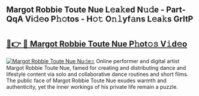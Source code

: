 ## Margot Robbie Toute Nue L𝚎a𝚔ed N𝚞𝚍e - Part-QqA Vi𝚍𝚎o P𝚑𝚘tos - H𝚘𝚝 O𝚗𝚕yf𝚊ns L𝚎a𝚔s GrItP

# <h2><a href="http://kf3zssc.oniu.top/?m=Margot+Robbie+Toute+Nue">🔗👉 🔴 Margot Robbie Toute Nue P𝚑ot𝚘𝚜 V𝚒d𝚎o</a></h2>

[![Margot Robbie Toute Nue Nu𝚍e𝚜](https://i.imgur.com/0qMVB7G.gif)](http://kf3zssc.oniu.top/?m=Margot+Robbie+Toute+Nue)
Online performer and digital artist Margot Robbie Toute Nue, famed for creating and distributing dance and lifestyle content via solo and collaborative dance routines and short films. The public face of Margot Robbie Toute Nue exudes warmth and authenticity, yet the inner workings of his private life remain a puzzle.  
